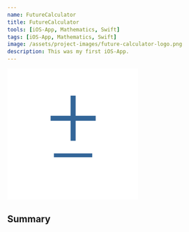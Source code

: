 ```yaml
---
name: FutureCalculator
title: FutureCalculator
tools: [iOS-App, Mathematics, Swift]
tags: [iOS-App, Mathematics, Swift]
image: /assets/project-images/future-calculator-logo.png
description: This was my first iOS-App.
---
```


<img src="/assets/project-images/future-calculator-logo.png" alt="FutureCalculator" width="300"/>

## Summary
